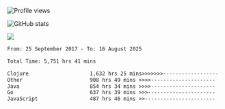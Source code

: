 ![Profile views](https://komarev.com/ghpvc/?username=liuchong)

![GitHub stats](https://github-readme-stats.vercel.app/api?username=liuchong&show_icons=true)

<img src="https://cr-skills-chart-widget.azurewebsites.net/api/api?username=liuchong&skills=Java,JavaScript,Python,Go,Rust,Zig&show-other-skills=true"/>

<!--START_SECTION:waka-->

```txt
From: 25 September 2017 - To: 16 August 2025

Total Time: 5,751 hrs 41 mins

Clojure                    1,632 hrs 25 mins>>>>>>>------------------   28.38 %
Other                      908 hrs 49 mins >>>>---------------------   15.80 %
Java                       854 hrs 34 mins >>>>---------------------   14.86 %
Go                         637 hrs 39 mins >>>----------------------   11.09 %
JavaScript                 487 hrs 46 mins >>-----------------------   08.48 %
```

<!--END_SECTION:waka-->
